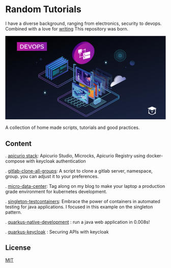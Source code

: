 # Random Tutorials

I have a diverse background, ranging from electronics, security to devops. Combined with a love for [writing](https://kyouuma.blogspot.com/) This repository was born. 

![tutorials](April-Content-Launch-DEVOPS-1200x628-1200x628.png)

A collection of home made scripts, tutorials and good practices.

## Content

. [apicurio stack](https://github.com/Kyouuma/api-management-docker-compose): Apicurio Studio, Microcks, Apicurio Registry using docker-compose with keycloak authentication

. [gitlab-clone-all-groups](https://github.com/Kyouuma/Tutorials/tree/master/gitlab-clone-all-groups): A script to clone a gitlab server, namespace, group. you can adjust it to your preferences. 

. [micro-data-center](https://github.com/Kyouuma/Tutorials/tree/master/micro-data-center): Tag along on my blog to make your laptop a production grade environment for kubernetes development.

. [singleton-testcontainers](https://github.com/Kyouuma/Tutorials/tree/master/singleton-testcontainers): Embrace the power of containers in automated testing for java applications. I focused in this example on the singleton pattern.

. [quarkus-native-development](https://github.com/Kyouuma/Tutorials/tree/master/quarkus-native-development) : run a java web application in 0.008s!

. [quarkus-keycloak](https://github.com/Kyouuma/Tutorials/tree/master/quarkus-keycloak) : Securing APIs with keycloak 



## License
[MIT](https://choosealicense.com/licenses/mit/)
